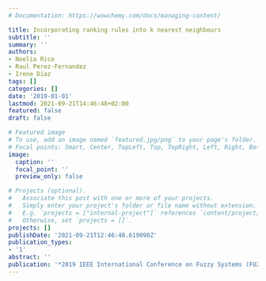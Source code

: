 ```yaml
---
# Documentation: https://wowchemy.com/docs/managing-content/

title: Incorporating ranking rules into k nearest neighbours
subtitle: ''
summary: ''
authors:
- Noelia Rico
- Raul Perez-Fernandez
- Irene Diaz
tags: []
categories: []
date: '2019-01-01'
lastmod: 2021-09-21T14:46:48+02:00
featured: false
draft: false

# Featured image
# To use, add an image named `featured.jpg/png` to your page's folder.
# Focal points: Smart, Center, TopLeft, Top, TopRight, Left, Right, BottomLeft, Bottom, BottomRight.
image:
  caption: ''
  focal_point: ''
  preview_only: false

# Projects (optional).
#   Associate this post with one or more of your projects.
#   Simply enter your project's folder or file name without extension.
#   E.g. `projects = ["internal-project"]` references `content/project/deep-learning/index.md`.
#   Otherwise, set `projects = []`.
projects: []
publishDate: '2021-09-21T12:46:48.619098Z'
publication_types:
- '1'
abstract: ''
publication: '*2019 IEEE International Conference on Fuzzy Systems (FUZZ-IEEE)*'
---
```

